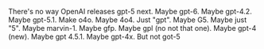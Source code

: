 There's no way OpenAI releases gpt-5 next. Maybe gpt-6. Maybe gpt-4.2. Maybe gpt-5.1. Make o4o. Maybe 4o4. Just "gpt". Maybe G5. Maybe just "5". Maybe marvin-1. Maybe gfp. Maybe gpl (no not that one). Maybe gpt-4 (new). Maybe gpt 4.5.1. Maybe gpt-4x. But not got-5

